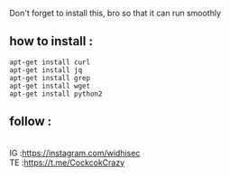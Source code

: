 Don't forget to install this, bro so that it can run smoothly
## how to install :
```
apt-get install curl
apt-get install jq
apt-get install grep
apt-get install wget
apt-get install python2
```
## follow :
<br>IG :https://instagram.com/widhisec</br>
TE :https://t.me/CockcokCrazy</br>
